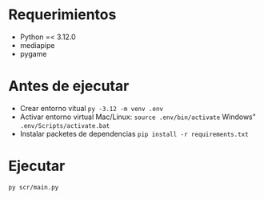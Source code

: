 # Requerimientos
* Python =< 3.12.0
* mediapipe
* pygame

# Antes de ejecutar
* Crear entorno vitual
```py -3.12 -m venv .env```
* Activar entorno virtual
Mac/Linux:
```source .env/bin/activate```
Windows"
```.env/Scripts/activate.bat```
* Instalar packetes de dependencias
```pip install -r requirements.txt```

# Ejecutar
```py scr/main.py```
